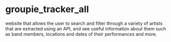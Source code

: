 # groupie_tracker_all
website that allows the user to search and filter through a variety of artists that are extracted using an API, and see useful information about them such as band members, locations and dates of their performances and more.
